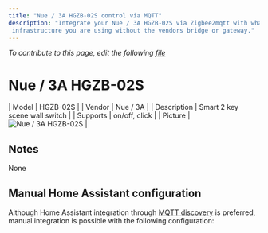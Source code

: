 ```yaml
---
title: "Nue / 3A HGZB-02S control via MQTT"
description: "Integrate your Nue / 3A HGZB-02S via Zigbee2mqtt with whatever smart home
 infrastructure you are using without the vendors bridge or gateway."
---
```


*To contribute to this page, edit the following
[file](https://github.com/Koenkk/zigbee2mqtt.io/blob/master/docs/devices/HGZB-02S.md)*

# Nue / 3A HGZB-02S

| Model | HGZB-02S  |
| Vendor  | Nue / 3A  |
| Description | Smart 2 key scene wall switch |
| Supports | on/off, click |
| Picture | ![Nue / 3A HGZB-02S](./assets/devices/HGZB-02S.jpg) |

## Notes

None

## Manual Home Assistant configuration
Although Home Assistant integration through [MQTT discovery](../integration/home_assistant) is preferred,
manual integration is possible with the following configuration:
